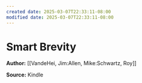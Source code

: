 ```yaml
---
created date: 2025-03-07T22:33:11-08:00
modified date: 2025-03-07T22:33:11-08:00
---
```

# Smart Brevity

**Author:** [[VandeHei, Jim:Allen, Mike:Schwartz, Roy]]

**Source:** Kindle

